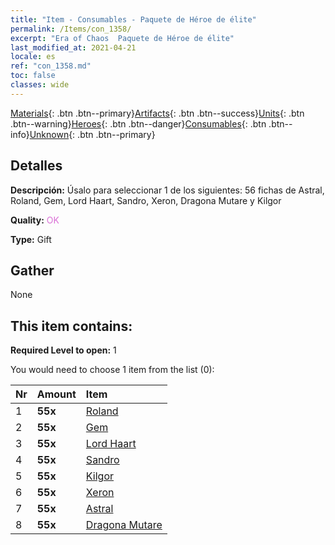 ```yaml
---
title: "Item - Consumables - Paquete de Héroe de élite"
permalink: /Items/con_1358/
excerpt: "Era of Chaos  Paquete de Héroe de élite"
last_modified_at: 2021-04-21
locale: es
ref: "con_1358.md"
toc: false
classes: wide
---
```

 [Materials](/es/Items/){: .btn .btn--primary}[Artifacts](/es/Items/Artifacts/){: .btn .btn--success}[Units](/es/Items/Units/){: .btn .btn--warning}[Heroes](/es/Items/Heroes/){: .btn .btn--danger}[Consumables](/es/Items/Consumables/){: .btn .btn--info}[Unknown](/es/Items/Unknown/){: .btn .btn--primary}

## Detalles
 **Descripción:** Úsalo para seleccionar 1 de los siguientes: 56 fichas de Astral, Roland, Gem, Lord Haart, Sandro, Xeron, Dragona Mutare y Kilgor

 **Quality:** <span style="color: #DA70D6">OK</span>

 **Type:** Gift

## Gather

  None

## This item contains:

 **Required Level to open:** 1

 You would need to choose 1 item from the list (0):

  | Nr | Amount |     Item    |
  |:---|:-------|:------------|
  | 1 |  **55x** | [Roland](/es/Items/her_362/) |  | 
  | 2 |  **55x** | [Gem](/es/Items/her_369/) |  | 
  | 3 |  **55x** | [Lord Haart](/es/Items/her_370/) |  | 
  | 4 |  **55x** | [Sandro](/es/Items/her_371/) |  | 
  | 5 |  **55x** | [Kilgor](/es/Items/her_374/) |  | 
  | 6 |  **55x** | [Xeron](/es/Items/her_383/) |  | 
  | 7 |  **55x** | [Astral](/es/Items/her_388/) |  | 
  | 8 |  **55x** | [Dragona Mutare](/es/Items/her_390/) |  | 
